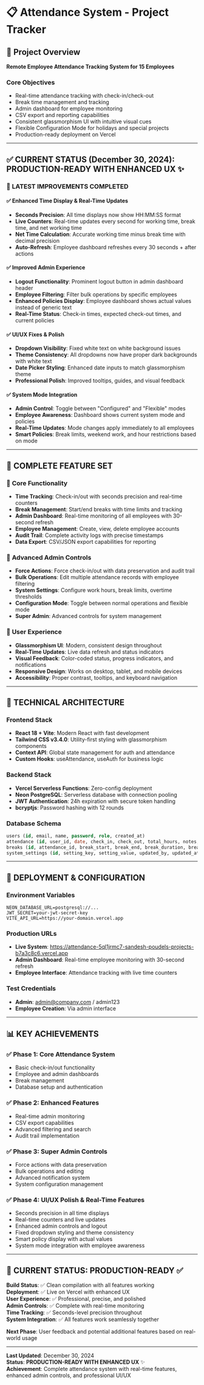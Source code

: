 # 📋 Attendance System - Project Tracker

## 🎯 Project Overview
**Remote Employee Attendance Tracking System for 15 Employees**

### Core Objectives
- Real-time attendance tracking with check-in/check-out
- Break time management and tracking
- Admin dashboard for employee monitoring
- CSV export and reporting capabilities
- Consistent glassmorphism UI with intuitive visual cues
- Flexible Configuration Mode for holidays and special projects
- Production-ready deployment on Vercel

---

## ✅ **CURRENT STATUS (December 30, 2024)**: PRODUCTION-READY WITH ENHANCED UX ✨

### 🚀 **LATEST IMPROVEMENTS COMPLETED**

#### **✅ Enhanced Time Display & Real-Time Updates**
- **Seconds Precision**: All time displays now show HH:MM:SS format
- **Live Counters**: Real-time updates every second for working time, break time, and net working time
- **Net Time Calculation**: Accurate working time minus break time with decimal precision
- **Auto-Refresh**: Employee dashboard refreshes every 30 seconds + after actions

#### **✅ Improved Admin Experience**
- **Logout Functionality**: Prominent logout button in admin dashboard header
- **Employee Filtering**: Filter bulk operations by specific employees
- **Enhanced Policies Display**: Employee dashboard shows actual values instead of generic text
- **Real-Time Status**: Check-in times, expected check-out times, and current policies

#### **✅ UI/UX Fixes & Polish**
- **Dropdown Visibility**: Fixed white text on white background issues
- **Theme Consistency**: All dropdowns now have proper dark backgrounds with white text
- **Date Picker Styling**: Enhanced date inputs to match glassmorphism theme
- **Professional Polish**: Improved tooltips, guides, and visual feedback

#### **✅ System Mode Integration**
- **Admin Control**: Toggle between "Configured" and "Flexible" modes
- **Employee Awareness**: Dashboard shows current system mode and policies
- **Real-Time Updates**: Mode changes apply immediately to all employees
- **Smart Policies**: Break limits, weekend work, and hour restrictions based on mode

---

## 💾 **COMPLETE FEATURE SET**

### 🎯 **Core Functionality**
- **Time Tracking**: Check-in/out with seconds precision and real-time counters
- **Break Management**: Start/end breaks with time limits and tracking
- **Admin Dashboard**: Real-time monitoring of all employees with 30-second refresh
- **Employee Management**: Create, view, delete employee accounts
- **Audit Trail**: Complete activity logs with precise timestamps
- **Data Export**: CSV/JSON export capabilities for reporting

### 🔧 **Advanced Admin Controls**
- **Force Actions**: Force check-in/out with data preservation and audit trail
- **Bulk Operations**: Edit multiple attendance records with employee filtering
- **System Settings**: Configure work hours, break limits, overtime thresholds
- **Configuration Mode**: Toggle between normal operations and flexible mode
- **Super Admin**: Advanced controls for system management

### 🎨 **User Experience**
- **Glassmorphism UI**: Modern, consistent design throughout
- **Real-Time Updates**: Live data refresh and status indicators
- **Visual Feedback**: Color-coded status, progress indicators, and notifications
- **Responsive Design**: Works on desktop, tablet, and mobile devices
- **Accessibility**: Proper contrast, tooltips, and keyboard navigation

---

## 🚀 **TECHNICAL ARCHITECTURE**

### **Frontend Stack**
- **React 18 + Vite**: Modern React with fast development
- **Tailwind CSS v3.4.0**: Utility-first styling with glassmorphism components
- **Context API**: Global state management for auth and attendance
- **Custom Hooks**: useAttendance, useAuth for business logic

### **Backend Stack**
- **Vercel Serverless Functions**: Zero-config deployment
- **Neon PostgreSQL**: Serverless database with connection pooling
- **JWT Authentication**: 24h expiration with secure token handling
- **bcryptjs**: Password hashing with 12 rounds

### **Database Schema**
```sql
users (id, email, name, password, role, created_at)
attendance (id, user_id, date, check_in, check_out, total_hours, notes, status, created_at)
breaks (id, attendance_id, break_start, break_end, break_duration, break_note, created_at)
system_settings (id, setting_key, setting_value, updated_by, updated_at)
```

---

## 🎯 **DEPLOYMENT & CONFIGURATION**

### **Environment Variables**
```
NEON_DATABASE_URL=postgresql://...
JWT_SECRET=your-jwt-secret-key
VITE_API_URL=https://your-domain.vercel.app
```

### **Production URLs**
- **Live System**: https://attendance-5ql1jrmc7-sandesh-poudels-projects-b7a3c8c6.vercel.app
- **Admin Dashboard**: Real-time employee monitoring with 30-second refresh
- **Employee Interface**: Attendance tracking with live time counters

### **Test Credentials**
- **Admin**: admin@company.com / admin123
- **Employee Creation**: Via admin interface

---

## 📊 **KEY ACHIEVEMENTS**

### **✅ Phase 1**: Core Attendance System
- Basic check-in/out functionality
- Employee and admin dashboards
- Break management
- Database setup and authentication

### **✅ Phase 2**: Enhanced Features
- Real-time admin monitoring
- CSV export capabilities
- Advanced filtering and search
- Audit trail implementation

### **✅ Phase 3**: Super Admin Controls
- Force actions with data preservation
- Bulk operations and editing
- Advanced notification system
- System configuration management

### **✅ Phase 4**: UI/UX Polish & Real-Time Features
- Seconds precision in all time displays
- Real-time counters and live updates
- Enhanced admin controls and logout
- Fixed dropdown styling and theme consistency
- Smart policy display with actual values
- System mode integration with employee awareness

---

## 🎯 **CURRENT STATUS: PRODUCTION-READY** ✅

**Build Status**: ✅ Clean compilation with all features working  
**Deployment**: ✅ Live on Vercel with enhanced UX  
**User Experience**: ✅ Professional, precise, and polished  
**Admin Controls**: ✅ Complete with real-time monitoring  
**Time Tracking**: ✅ Seconds-level precision throughout  
**System Integration**: ✅ All features work seamlessly together  

**Next Phase**: User feedback and potential additional features based on real-world usage

---

**Last Updated**: December 30, 2024  
**Status**: **PRODUCTION-READY WITH ENHANCED UX** ✨  
**Achievement**: Complete attendance system with real-time features, enhanced admin controls, and professional UI/UX